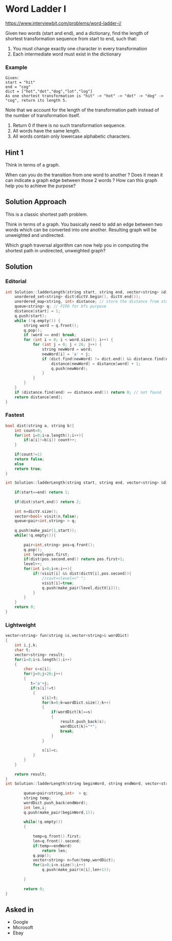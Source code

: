 # Word Ladder I

https://www.interviewbit.com/problems/word-ladder-i/

Given two words (start and end), and a dictionary, find the length of shortest transformation
sequence from start to end, such that:

1. You must change exactly one character in every transformation
2. Each intermediate word must exist in the dictionary

### Example

```
Given:
start = "hit"
end = "cog"
dict = ["hot","dot","dog","lot","log"]
As one shortest transformation is "hit" -> "hot" -> "dot" -> "dog" -> "cog", return its length 5.
```

Note that we account for the length of the transformation path instead of the number of transformation itself.

1. Return 0 if there is no such transformation sequence.
2. All words have the same length.
3. All words contain only lowercase alphabetic characters.

## Hint 1

Think in terms of a graph.

When can you do the transition from one word to another ? Does it mean it can indicate a graph edge between those 2 words ? How can this graph help you to achieve the purpose?

## Solution Approach

This is a classic shortest path problem.

Think in terms of a graph. You basically need to add an edge between two words which can be converted into one another. Resulting graph will be unweighted and undirected.

Which graph traversal algorithm can now help you in computing the shortest path in undirected, unweighted graph?

## Solution

### Editorial
```cpp
int Solution::ladderLength(string start, string end, vector<string> &dictV) {
    unordered_set<string> dict(dictV.begin(), dictV.end());
    unordered_map<string, int> distance; // store the distance from start to the current word
    queue<string> q; // FIFO for bfs purpose
    distance[start] = 1;
    q.push(start);
    while (!q.empty()) {
        string word = q.front(); 
        q.pop();
        if (word == end) break;
        for (int i = 0; i < word.size(); i++) {
            for (int j = 0; j < 26; j++) {
                string newWord = word;
                newWord[i] = 'a' + j;
                if (dict.find(newWord) != dict.end() && distance.find(newWord) == distance.end()) {
                    distance[newWord] = distance[word] + 1;
                    q.push(newWord);
                }
            }
        }
    }
    if (distance.find(end) == distance.end()) return 0; // not found
    return distance[end];
}
```
### Fastest
```cpp
bool dist(string a, string b){
    int count=0;
    for(int i=0;i<a.length();i++){
        if(a[i]!=b[i]) count++; 
    }
    
    if(count!=1) 
    return false;
    else 
    return true;
}

int Solution::ladderLength(string start, string end, vector<string> &dictV) {
    
    if(start==end) return 1;
    
    if(dist(start,end)) return 2;
    
    int n=dictV.size();
    vector<bool> visit(n,false);
    queue<pair<int,string> > q;
    
    q.push(make_pair(1,start));
    while(!q.empty()){
        
        pair<int,string> pos=q.front();
        q.pop();
        int level=pos.first;
        if(dist(pos.second,end)) return pos.first+1;
        level++;
        for(int i=0;i<n;i++){
            if(!visit[i] && dist(dictV[i],pos.second)){
                //cout<<level<<" ";
                visit[i]=true;
                q.push(make_pair(level,dictV[i]));
            }
        }
    }
    return 0;
}
```
### Lightweight
```cpp
vector<string> fun(string &s,vector<string>& wordDict)
{
    int i,j,k;
    char t;
    vector<string> result;
    for(i=0;i<s.length();i++)
    {
        char c=s[i];
        for(j=0;j<26;j++)
        {
           t='a'+j;
           if(s[i]!=t)
            {
                s[i]=t;
                for(k=0;k<wordDict.size();k++)
                {
                    if(wordDict[k]==s)
                    {
                        result.push_back(s);
                        wordDict[k]="*";
                        break;
                    }
                }
                
                s[i]=c;
            }
        }
    }
    
    return result;
}
int Solution::ladderLength(string beginWord, string endWord, vector<string> &wordDict) {
    
        queue<pair<string,int>  > q;
        string temp;
        wordDict.push_back(endWord);
        int len,i;
        q.push(make_pair(beginWord,1));
        
        while(!q.empty())
        {
            
            temp=q.front().first;
            len=q.front().second;
            if(temp==endWord)
                return len;
            q.pop();
            vector<string> n=fun(temp,wordDict);
            for(i=0;i<n.size();i++)
                q.push(make_pair(n[i],len+1));
        
        }
        
        return 0;
}
```
## Asked in
* Google
* Microsoft
* Ebay

